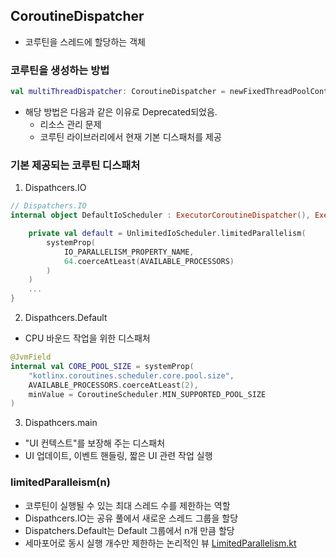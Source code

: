 ## CoroutineDispatcher 
- 코루틴을 스레드에 할당하는 객체 

### 코루틴을 생성하는 방법
```kotlin
val multiThreadDispatcher: CoroutineDispatcher = newFixedThreadPoolContext(2, "MultiThread")
```
- 해당 방법은 다음과 같은 이유로 Deprecated되었음.
  - 리소스 관리 문제
  - 코루틴 라이브러리에서 현재 기본 디스패처를 제공

### 기본 제공되는 코루틴 디스패처
1. Dispathcers.IO
```kotlin
// Dispatchers.IO
internal object DefaultIoScheduler : ExecutorCoroutineDispatcher(), Executor {

    private val default = UnlimitedIoScheduler.limitedParallelism(
        systemProp(
            IO_PARALLELISM_PROPERTY_NAME,
            64.coerceAtLeast(AVAILABLE_PROCESSORS)
        )
    )
    ...
}
```
2. Dispathcers.Default
- CPU 바운드 작업을 위한 디스패처 
```kotlin
@JvmField
internal val CORE_POOL_SIZE = systemProp(
    "kotlinx.coroutines.scheduler.core.pool.size",
    AVAILABLE_PROCESSORS.coerceAtLeast(2),
    minValue = CoroutineScheduler.MIN_SUPPORTED_POOL_SIZE
)
```

3. Dispathcers.main
- "UI 컨텍스트"를 보장해 주는 디스패처
- UI 업데이트, 이벤트 핸들링, 짧은 UI 관련 작업 실행


### limitedParalleism(n)
- 코루틴이 실행될 수 있는 최대 스레드 수를 제한하는 역할
- Dispathcers.IO는 공유 풀에서 새로운 스레드 그룹을 할당
- Dispatchers.Default는 Default 그룹에서 n개 만큼 할당
- 세마포어로 동시 실행 개수만 제한하는 논리적인 뷰
[LimitedParallelism.kt](../src/main/kotlin/LimitedParallelism.kt)
